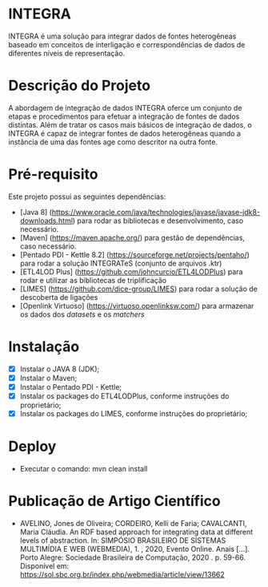 # INTEGRA
INTEGRA é uma solução para integrar dados de fontes heterogêneas baseado em conceitos de interligação e correspondências de dados de diferentes níveis de representação.

# Descrição do Projeto

A abordagem de integração de dados INTEGRA oferce um conjunto de etapas e procedimentos para efetuar a integração de fontes de dados distintas.
Além de tratar os casos mais básicos de integração de dados, o INTEGRA é capaz de integrar fontes de dados heterogêneas quando a instância de uma das fontes age como descritor na outra fonte.

# Pré-requisito

Este projeto possui as seguintes dependências:

- [Java 8] (https://www.oracle.com/java/technologies/javase/javase-jdk8-downloads.html) para rodar as bibliotecas e desenvolvimento, caso necessário.
- [Maven] (https://maven.apache.org/) para gestão de dependências, caso necessário.
- [Pentado PDI - Kettle 8.2] (https://sourceforge.net/projects/pentaho/) para rodar a solução INTEGRATeS (conjunto de arquivos .ktr)
- [ETL4LOD Plus] (https://github.com/johncurcio/ETL4LODPlus) para rodar e utilizar as bibliotecas de triplificação 
- [LIMES] (https://github.com/dice-group/LIMES) para rodar a solução de descoberta de ligações
- [Openlink Virtuoso] (https://virtuoso.openlinksw.com/) para armazenar os dados dos _datasets_ e os _matchers_

# Instalação

- [X] Instalar o JAVA 8 (JDK);
- [X] Instalar o Maven;
- [X] Instalar o Pentado PDI - Kettle;
- [X] Instalar os packages do ETL4LODPlus, conforme instruções do proprietário;
- [X] Instalar os packages do LIMES, conforme instruções do proprietário;

# Deploy
- Executar o comando: mvn clean install

# Publicação de Artigo Científico
- AVELINO, Jones de Oliveira; CORDEIRO, Kelli de Faria; CAVALCANTI, Maria Cláudia. An RDF based approach for integrating data at different levels of abstraction. In: SIMPÓSIO BRASILEIRO DE SISTEMAS MULTIMÍDIA E WEB (WEBMEDIA), 1. , 2020, Evento Online. Anais [...]. Porto Alegre: Sociedade Brasileira de Computação, 2020 . p. 59-66. Disponível em: https://sol.sbc.org.br/index.php/webmedia/article/view/13662



